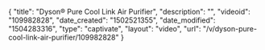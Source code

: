 {
    "title": "Dyson&reg; Pure Cool Link Air Purifier",
    "description": "",
    "videoid": "109982828",
    "date_created": "1502521355",
    "date_modified": "1504283316",
    "type": "captivate",
    "layout": "video",
    "url": "\/v\/dyson-pure-cool-link-air-purifier\/109982828"
}